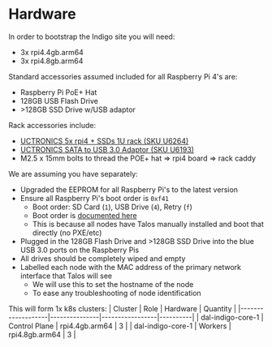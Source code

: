 # Hardware

In order to bootstrap the Indigo site you will need:
* 3x rpi4.4gb.arm64
* 3x rpi4.8gb.arm64

Standard accessories assumed included for all Raspberry Pi 4's are:
* Raspberry Pi PoE+ Hat
* 128GB USB Flash Drive
* \>128GB SSD Drive w/USB adaptor

Rack accessories include:
* [UCTRONICS 5x rpi4 + SSDs 1U rack (SKU U6264)](https://www.uctronics.com/cluster-and-rack-mount/uctronics-19-1u-raspberry-pi-rackmount-ssd-bracket-for-any-2-5-ssds.html)
* [UCTRONICS SATA to USB 3.0 Adaptor (SKU U6193)](https://www.uctronics.com/uctronics-sata-usb-adapter-cable-sata-hard-drive-disk-converter.html)
* M2.5 x 15mm bolts to thread the POE+ hat => rpi4 board => rack caddy

We are assuming you have separately:
* Upgraded the EEPROM for all Raspberry Pi's to the latest version
* Ensure all Raspberry Pi's boot order is `0xf41`
  * Boot order: SD Card (`1`), USB Drive (`4`), Retry (`f`)
  * Boot order is [documented here](https://www.raspberrypi.com/documentation/computers/raspberry-pi.html#BOOT_ORDER)
  * This is because all nodes have Talos manually installed and boot that directly (no PXE/etc)
* Plugged in the 128GB Flash Drive and \>128GB SSD Drive into the blue USB 3.0 ports on the Raspberry Pis
* All drives should be completely wiped and empty
* Labelled each node with the MAC address of the primary network interface that Talos will see
  * We will use this to set the hostname of the node
  * To ease any troubleshooting of node identification

This will form 1x k8s clusters:
| Cluster           | Role          | Hardware        | Quantity |
|-------------------|---------------|-----------------|----------|
| dal-indigo-core-1 | Control Plane | rpi4.4gb.arm64  |        3 |
| dal-indigo-core-1 | Workers       | rpi4.8gb.arm64  |        3 |
